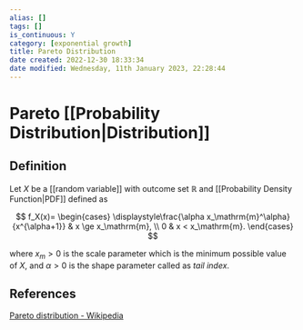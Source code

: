 ```yaml
---
alias: []
tags: []
is_continuous: Y
category: [exponential growth]
title: Pareto Distribution
date created: 2022-12-30 18:33:34
date modified: Wednesday, 11th January 2023, 22:28:44
---
```


# Pareto [[Probability Distribution|Distribution]]

## Definition

Let $X$ be a [[random variable]] with outcome set $\mathbb{R}$ and [[Probability Density Function|PDF]] defined as

$$
f_X(x)= \begin{cases} \displaystyle\frac{\alpha x_\mathrm{m}^\alpha}{x^{\alpha+1}} & x \ge x_\mathrm{m}, \\ 0 & x < x_\mathrm{m}. \end{cases} 
$$

where $x_m>0$ is the scale parameter which is the minimum possible value of $X$, and $\alpha>0$ is the shape parameter called as _tail index_.

## References

[Pareto distribution - Wikipedia](https://en.wikipedia.org/wiki/Pareto_distribution)
